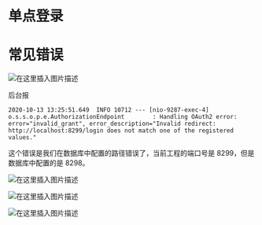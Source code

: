 # 单点登录



# 常见错误

![在这里插入图片描述](https://img-blog.csdnimg.cn/20201013132758711.png?x-oss-process=image/watermark,type_ZmFuZ3poZW5naGVpdGk,shadow_10,text_aHR0cHM6Ly9ibG9nLmNzZG4ubmV0L3FxXzQxODUzNDQ3,size_16,color_FFFFFF,t_70#pic_center)

后台报

```
2020-10-13 13:25:51.649  INFO 10712 --- [nio-9287-exec-4] o.s.s.o.p.e.AuthorizationEndpoint        : Handling OAuth2 error: error="invalid_grant", error_description="Invalid redirect: http://localhost:8299/login does not match one of the registered values."
```

这个错误是我们在数据库中配置的路径错误了，当前工程的端口号是 8299，但是数据库中配置的是 8298。

![在这里插入图片描述](https://img-blog.csdnimg.cn/2020101313290977.png?x-oss-process=image/watermark,type_ZmFuZ3poZW5naGVpdGk,shadow_10,text_aHR0cHM6Ly9ibG9nLmNzZG4ubmV0L3FxXzQxODUzNDQ3,size_16,color_FFFFFF,t_70#pic_center)

![在这里插入图片描述](https://img-blog.csdnimg.cn/2020101313314884.png?x-oss-process=image/watermark,type_ZmFuZ3poZW5naGVpdGk,shadow_10,text_aHR0cHM6Ly9ibG9nLmNzZG4ubmV0L3FxXzQxODUzNDQ3,size_16,color_FFFFFF,t_70#pic_center)

![在这里插入图片描述](https://img-blog.csdnimg.cn/20201013133411364.png?x-oss-process=image/watermark,type_ZmFuZ3poZW5naGVpdGk,shadow_10,text_aHR0cHM6Ly9ibG9nLmNzZG4ubmV0L3FxXzQxODUzNDQ3,size_16,color_FFFFFF,t_70#pic_center)